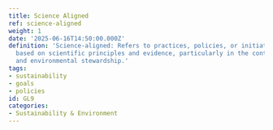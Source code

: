 ```yaml
---
title: Science Aligned
ref: science-aligned
weight: 1
date: '2025-06-16T14:50:00.000Z'
definition: 'Science-aligned: Refers to practices, policies, or initiatives that are
  based on scientific principles and evidence, particularly in the context of sustainability
  and environmental stewardship.'
tags:
- sustainability
- goals
- policies
id: GL9
categories:
- Sustainability & Environment
---
```


